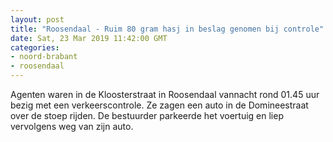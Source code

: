 ```yaml
---
layout: post
title: "Roosendaal - Ruim 80 gram hasj in beslag genomen bij controle"
date: Sat, 23 Mar 2019 11:42:00 GMT
categories: 
- noord-brabant 
- roosendaal 
---
```


Agenten waren in de Kloosterstraat in Roosendaal vannacht rond 01.45 uur bezig met een verkeerscontrole. Ze zagen een auto in de Domineestraat over de stoep rijden. De bestuurder parkeerde het voertuig en liep vervolgens weg van zijn auto.
